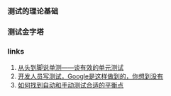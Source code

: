 ### 测试的理论基础

### 测试金字塔

### 

### links
1. [从头到脚说单测——谈有效的单元测试](https://mp.weixin.qq.com/s/okmWMOeBm7cCIZ1zzFr4KQ?version=4.0.0.90415&platform=mac)
2. [开发人员写测试，Google是这样做到的，你想到没有](https://mp.weixin.qq.com/s/ImGb0KqA6GZv-gLuEKPFuA?version=4.0.0.90415&platform=mac)
3. [如何找到自动和手动测试合适的平衡点](https://mp.weixin.qq.com/s?__biz=Mzg4NzU5OTI1NQ==&mid=2247489779&idx=1&sn=a7056beab635bc986662f5c9c40a9f8c&source=41#wechat_redirect)